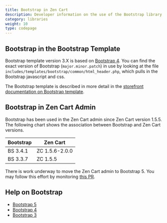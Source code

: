 ```yaml
---
title: Bootstrap in Zen Cart 
description: Developer information on the use of the Bootstrap library 
category: libraries
weight: 10
type: codepage
---
```


## Bootstrap in the Bootstrap Template 

Bootstrap template version 3.X is based on [Bootstrap 4](https://getbootstrap.com/docs/4.6/getting-started/introduction/).  You can find the exact version of Bootstrap (`major.minor.patch`) in use by looking at the file `includes/templates/bootstrap/common/html_header.php`, which pulls in the Bootstrap javascript and css.

The Bootstrap template is described in more detail in the [storefront documentation on Bootstrap template](/user/template/bootstrap/).

## Bootstrap in Zen Cart Admin

Bootstrap has been used in the Zen Cart admin since Zen Cart version 1.5.5.
The following chart shows the association between Bootstrap and Zen Cart versions. 

Bootstrap | Zen Cart 
-----------|--------------
BS 3.4.1 | ZC 1.5.6-2.0.0
BS 3.3.7 | ZC 1.5.5

There is work underway to move the Zen Cart admin to Bootstrap 5. 
You may follow this effort by monitoring [this PR](https://github.com/zencart/zencart/pull/6173).

## Help on Bootstrap

- [Bootstrap 5](https://getbootstrap.com/docs/5.0/)
- [Bootstrap 4](https://getbootstrap.com/docs/4.6/)
- [Bootstrap 3](https://getbootstrap.com/docs/3.3/)

